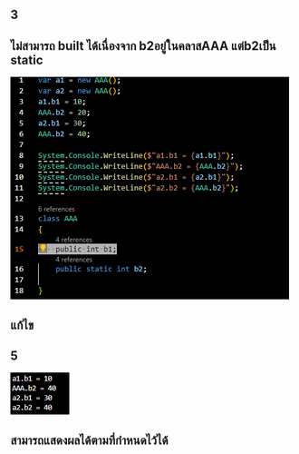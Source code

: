 ## 3 
## ไม่สามารถ built ได้เนื่องจาก b2อยู่ในคลาสAAA แต่b2เป็น static

![alt text](image-7.png)
## แก้ไข

## 5
![alt text](image-8.png)

## สามารถแสดงผลได้ตามที่กำหนดไว้ได้